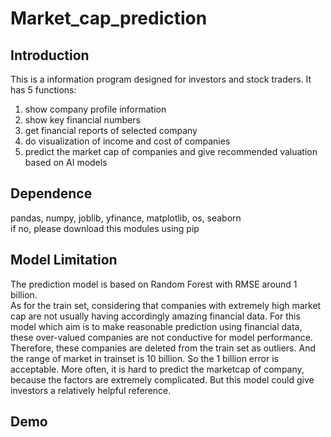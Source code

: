 # Market_cap_prediction

## Introduction  

This is a information program designed for investors and stock traders. It has 5 functions:  
1. show company profile information  
2. show key financial numbers  
3. get financial reports of selected company
4. do visualization of income and cost of companies  
5. predict the market cap of companies and give recommended valuation based on AI models  

## Dependence
pandas, numpy, joblib, yfinance, matplotlib, os, seaborn  
if no, please download this modules using pip


## Model Limitation
The prediction model is based on Random Forest with RMSE around 1 billion.  
As for the train set, considering that companies with extremely high market cap are not usually having accordingly amazing financial data. For this model which aim is to make reasonable prediction using financial data, these over-valued companies are not conductive for model performance. Therefore, these companies are deleted from the train set as outliers. And the range of market in trainset is 10 billion. So the 1 billion error is acceptable. More often, it is hard to predict the marketcap of company, because the factors are extremely complicated. But this model could give investors a relatively helpful reference.

## Demo


